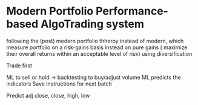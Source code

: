 # Modern Portfolio Performance-based AlgoTrading system

following the (post) modern portfolio thheroy instead of modern, which measure portfolio on a risk-gains basis instead on pure gains ( maximize their overall returns within an acceptable level of risk) using diversification

Trade first

ML to sell or hold -> backtesting to buy/adjust volume
    ML predicts the indicators
    Save instructions for next batch

Predict adj close, close, high, low
